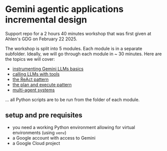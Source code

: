 # Gemini agentic applications incremental design

Support repo for a 2 hours 40 minutes workshop that was first given at Ahlen's GDG on February 22 2025.

The workshop is split into 5 modules. Each module is in a separate subfolder. Ideally, we will go through each module in ~ 30 minutes. Here are the topics we will cover:

- [instrumenting Gemini LLMs basics](1-instrumenting-gemini-llms-basics/instrumenting-gemini-llms-basics.md)
- [calling LLMs with tools](2-calling-llms-with-tools/calling-llms-with-tools.md)
- [the ReAct pattern](3-the-react-pattern/the-react-pattern.md)
- [the plan and execute pattern](4-the-plan-and-execute-pattern/the-plan-and-execute-pattern.md)
- [multi-agent systems](5-multi-agent-systems/multi-agent-systems.md)

... all Python scripts are to be run from the folder of each module.

## setup and pre requisites

- you need a working Python environment allowing for virtual environments (using `venv`)
- a Google account with access to Gemini
- a Google Cloud project
